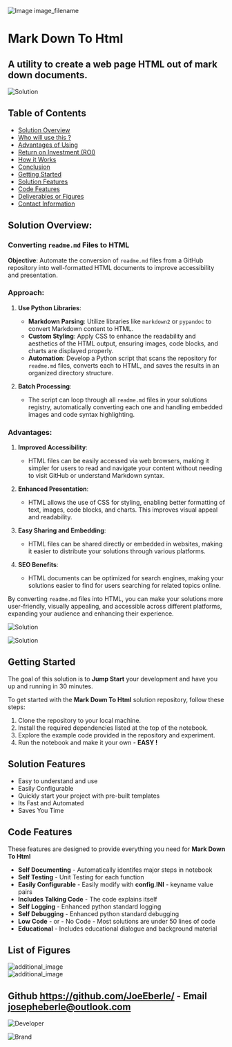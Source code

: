 ![Image image_filename](solution_sign.png)
    
# Mark Down To Html 

## A utility to create a web page HTML out of mark down documents.

    
![Solution](code.png)

    
## Table of Contents

- [Solution Overview](#solution-overview)
- [Who will use this ?](#who-can-use)
- [Advantages of Using](#advantages-of-using)
- [Return on Investment (ROI)](#return-on-investment-roi)
- [How it Works](#how-it-works)
- [Conclusion](#conclusion)
- [Getting Started](#getting-started)
- [Solution Features](#solution-features)
- [Code Features](#code-features)
- [Deliverables or Figures](#deliverables-or-figures)
- [Contact Information](#contact-information)



## Solution Overview: 

### Converting `readme.md` Files to HTML

**Objective**: Automate the conversion of `readme.md` files from a GitHub repository into well-formatted HTML documents to improve accessibility and presentation.

### Approach:
1. **Use Python Libraries**:
   - **Markdown Parsing**: Utilize libraries like `markdown2` or `pypandoc` to convert Markdown content to HTML.
   - **Custom Styling**: Apply CSS to enhance the readability and aesthetics of the HTML output, ensuring images, code blocks, and charts are displayed properly.
   - **Automation**: Develop a Python script that scans the repository for `readme.md` files, converts each to HTML, and saves the results in an organized directory structure.

2. **Batch Processing**:
   - The script can loop through all `readme.md` files in your solutions registry, automatically converting each one and handling embedded images and code syntax highlighting.

### Advantages:
1. **Improved Accessibility**:
   - HTML files can be easily accessed via web browsers, making it simpler for users to read and navigate your content without needing to visit GitHub or understand Markdown syntax.

2. **Enhanced Presentation**:
   - HTML allows the use of CSS for styling, enabling better formatting of text, images, code blocks, and charts. This improves visual appeal and readability.

3. **Easy Sharing and Embedding**:
   - HTML files can be shared directly or embedded in websites, making it easier to distribute your solutions through various platforms.

4. **SEO Benefits**:
   - HTML documents can be optimized for search engines, making your solutions easier to find for users searching for related topics online.

By converting `readme.md` files into HTML, you can make your solutions more user-friendly, visually appealing, and accessible across different platforms, expanding your audience and enhancing their experience.


![Solution](code.png)

    
![Solution](code.png)

    
## Getting Started

The goal of this solution is to **Jump Start** your development and have you up and running in 30 minutes. 

To get started with the **Mark Down To Html** solution repository, follow these steps:
1. Clone the repository to your local machine.
2. Install the required dependencies listed at the top of the notebook.
3. Explore the example code provided in the repository and experiment.
4. Run the notebook and make it your own - **EASY !**
    
## Solution Features

- Easy to understand and use  
- Easily Configurable 
- Quickly start your project with pre-built templates
- Its Fast and Automated
- Saves You Time 


## Code Features

These features are designed to provide everything you need for **Mark Down To Html** 

- **Self Documenting** - Automatically identifes major steps in notebook 
- **Self Testing** - Unit Testing for each function
- **Easily Configurable** - Easily modify with **config.INI** - keyname value pairs
- **Includes Talking Code** - The code explains itself 
- **Self Logging** - Enhanced python standard logging   
- **Self Debugging** - Enhanced python standard debugging
- **Low Code** - or - No Code  - Most solutions are under 50 lines of code
- **Educational** - Includes educational dialogue and background material

    
## List of Figures
 ![additional_image](Automated_Conversion.png)  <br>![additional_image](mark_down_to_HTML.png)  <br>
    

## Github https://github.com/JoeEberle/ - Email  josepheberle@outlook.com 
    
![Developer](developer.png)

![Brand](brand.png)
    